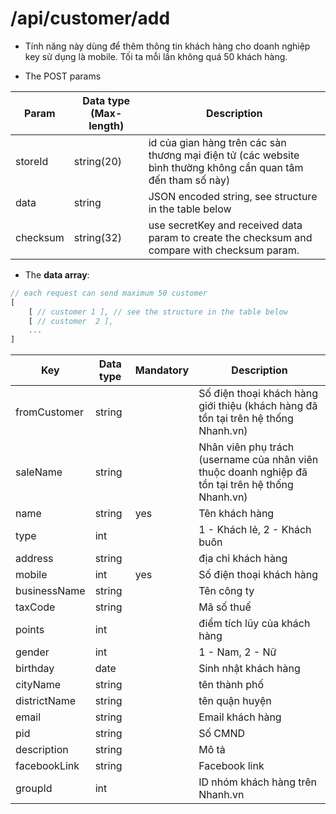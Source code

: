 # /api/customer/add
- Tính năng này dùng để thêm thông tin khách hàng cho doanh nghiệp key sử dụng là mobile. Tối ta mỗi lần không quá 50 khách hàng.

- The POST params

Param | Data type (Max-length)|Description
--------- | ------ | -------
storeId|string(20)|id của gian hàng trên các sàn thương mại điện tử (các website bình thường không cần quan tâm đến tham số này)
data|string|JSON encoded string, see structure in the table below
checksum|string(32)|use secretKey and received data param to create the checksum and compare with checksum param.

- The **data array**:
```js
// each request can send maximum 50 customer
[
	[ // customer 1 ], // see the structure in the table below
	[ // customer  2 ],
	...
]
```

Key | Data type|Mandatory|Description
----------|-------------|---------|----------
fromCustomer|string| |Số điện thoại khách hàng giới thiệu (khách hàng đã tồn tại trên hệ thống Nhanh.vn)
saleName|string| |Nhân viên phụ trách (username của nhân viên thuộc doanh nghiệp đã tồn tại trên hệ thống Nhanh.vn)
name|string|yes|Tên khách hàng
type|int| | 1 - Khách lẻ, 2 - Khách buôn
address|string| |địa chỉ khách hàng
mobile|int|yes|Số điện thoại khách hàng
businessName|string| |Tên công ty
taxCode|string| |Mã số thuế
points|int| |điểm tích lũy của khách hàng
gender|int| |1 - Nam, 2 - Nữ
birthday |date | |Sinh nhật khách hàng
cityName|string| |tên thành phố
districtName |string| |tên quận huyện
email|string| |Email khách hàng
pid|string| |Số CMND
description|string| |Mô tả
facebookLink|string| |Facebook link
groupId|int| |ID nhóm khách hàng trên Nhanh.vn


